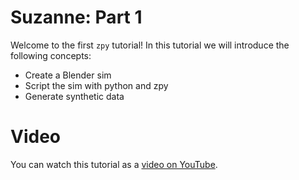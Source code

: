# Suzanne: Part 1

Welcome to the first `zpy` tutorial! In this tutorial we will introduce the following concepts:

- Create a Blender sim
- Script the sim with python and zpy
- Generate synthetic data

# Video

You can watch this tutorial as a [video on YouTube](https://youtu.be/py3mv70s82M).